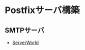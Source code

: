 # Postfixサーバ構築

## SMTPサーバ

- [ServerWorld](https://www.server-world.info/query?os=CentOS_8&p=mail&f=1)